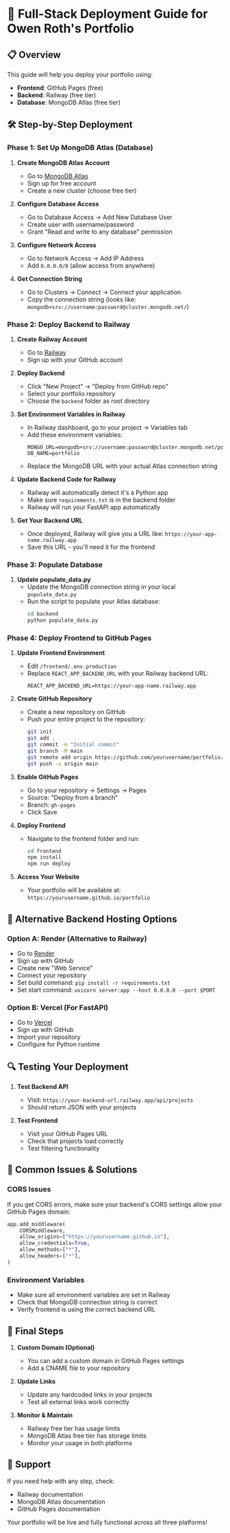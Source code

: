 # 🚀 Full-Stack Deployment Guide for Owen Roth's Portfolio

## 📋 Overview
This guide will help you deploy your portfolio using:
- **Frontend**: GitHub Pages (free)
- **Backend**: Railway (free tier)
- **Database**: MongoDB Atlas (free tier)

## 🛠️ Step-by-Step Deployment

### **Phase 1: Set Up MongoDB Atlas (Database)**

1. **Create MongoDB Atlas Account**
   - Go to [MongoDB Atlas](https://www.mongodb.com/cloud/atlas)
   - Sign up for free account
   - Create a new cluster (choose free tier)

2. **Configure Database Access**
   - Go to Database Access → Add New Database User
   - Create user with username/password
   - Grant "Read and write to any database" permission

3. **Configure Network Access**
   - Go to Network Access → Add IP Address
   - Add `0.0.0.0/0` (allow access from anywhere)

4. **Get Connection String**
   - Go to Clusters → Connect → Connect your application
   - Copy the connection string (looks like: `mongodb+srv://username:password@cluster.mongodb.net/`)

### **Phase 2: Deploy Backend to Railway**

1. **Create Railway Account**
   - Go to [Railway](https://railway.app)
   - Sign up with your GitHub account

2. **Deploy Backend**
   - Click "New Project" → "Deploy from GitHub repo"
   - Select your portfolio repository
   - Choose the `backend` folder as root directory

3. **Set Environment Variables in Railway**
   - In Railway dashboard, go to your project → Variables tab
   - Add these environment variables:
     ```
     MONGO_URL=mongodb+srv://username:password@cluster.mongodb.net/portfolio
     DB_NAME=portfolio
     ```
   - Replace the MongoDB URL with your actual Atlas connection string

4. **Update Backend Code for Railway**
   - Railway will automatically detect it's a Python app
   - Make sure `requirements.txt` is in the backend folder
   - Railway will run your FastAPI app automatically

5. **Get Your Backend URL**
   - Once deployed, Railway will give you a URL like: `https://your-app-name.railway.app`
   - Save this URL - you'll need it for the frontend

### **Phase 3: Populate Database**

1. **Update populate_data.py**
   - Update the MongoDB connection string in your local `populate_data.py`
   - Run the script to populate your Atlas database:
     ```bash
     cd backend
     python populate_data.py
     ```

### **Phase 4: Deploy Frontend to GitHub Pages**

1. **Update Frontend Environment**
   - Edit `/frontend/.env.production`
   - Replace `REACT_APP_BACKEND_URL` with your Railway backend URL:
     ```
     REACT_APP_BACKEND_URL=https://your-app-name.railway.app
     ```

2. **Create GitHub Repository**
   - Create a new repository on GitHub
   - Push your entire project to the repository:
     ```bash
     git init
     git add .
     git commit -m "Initial commit"
     git branch -M main
     git remote add origin https://github.com/yourusername/portfolio.git
     git push -u origin main
     ```

3. **Enable GitHub Pages**
   - Go to your repository → Settings → Pages
   - Source: "Deploy from a branch"
   - Branch: `gh-pages`
   - Click Save

4. **Deploy Frontend**
   - Navigate to the frontend folder and run:
     ```bash
     cd frontend
     npm install
     npm run deploy
     ```

5. **Access Your Website**
   - Your portfolio will be available at: `https://yourusername.github.io/portfolio`

## 🔧 Alternative Backend Hosting Options

### **Option A: Render (Alternative to Railway)**
- Go to [Render](https://render.com)
- Sign up with GitHub
- Create new "Web Service"
- Connect your repository
- Set build command: `pip install -r requirements.txt`
- Set start command: `uvicorn server:app --host 0.0.0.0 --port $PORT`

### **Option B: Vercel (For FastAPI)**
- Go to [Vercel](https://vercel.com)
- Sign up with GitHub
- Import your repository
- Configure for Python runtime

## 🔍 Testing Your Deployment

1. **Test Backend API**
   - Visit: `https://your-backend-url.railway.app/api/projects`
   - Should return JSON with your projects

2. **Test Frontend**
   - Visit your GitHub Pages URL
   - Check that projects load correctly
   - Test filtering functionality

## 🐛 Common Issues & Solutions

### **CORS Issues**
If you get CORS errors, make sure your backend's CORS settings allow your GitHub Pages domain:
```python
app.add_middleware(
    CORSMiddleware,
    allow_origins=["https://yourusername.github.io"],
    allow_credentials=True,
    allow_methods=["*"],
    allow_headers=["*"],
)
```

### **Environment Variables**
- Make sure all environment variables are set in Railway
- Check that MongoDB connection string is correct
- Verify frontend is using the correct backend URL

## 🎉 Final Steps

1. **Custom Domain (Optional)**
   - You can add a custom domain in GitHub Pages settings
   - Add a CNAME file to your repository

2. **Update Links**
   - Update any hardcoded links in your projects
   - Test all external links work correctly

3. **Monitor & Maintain**
   - Railway free tier has usage limits
   - MongoDB Atlas free tier has storage limits
   - Monitor your usage in both platforms

## 📧 Support

If you need help with any step, check:
- Railway documentation
- MongoDB Atlas documentation
- GitHub Pages documentation

Your portfolio will be live and fully functional across all three platforms!